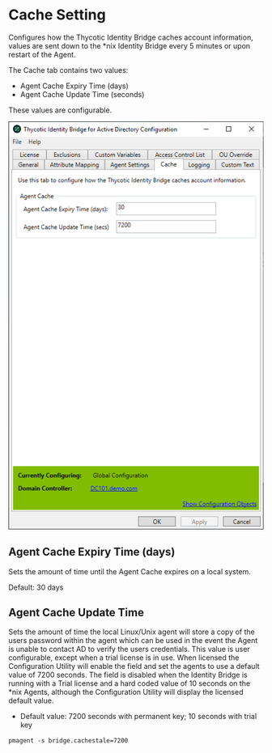 [title]: # (Cache Setting)
[tags]: # (panel)
[priority]: # (6)
# Cache Setting

Configures how the Thycotic Identity Bridge caches account information, values are sent down to the *nix Identity Bridge every 5 minutes or upon restart of the Agent.

The Cache tab contains two values:

* Agent Cache Expiry Time (days)
* Agent Cache Update Time (seconds)

These values are configurable.

![cache settings](../images/cache.png "Cache tab of the Bridge Configuration tool")

## Agent Cache Expiry Time (days)

Sets the amount of time until the Agent Cache expires on a local system.

Default: 30 days

## Agent Cache Update Time

Sets the amount of time the local Linux/Unix agent will store a copy of the users password within the agent which can be used in the event the Agent is unable to contact AD to verify the users credentials. This value is user configurable, except when a trial license is in use. When licensed the Configuration Utility will enable the field and set the agents to use a default value of 7200 seconds. The field is disabled when the Identity Bridge is running with a Trial license and a hard coded value of 10 seconds on the *nix Agents, although the Configuration Utility will display the licensed default value.

* Default value: 7200 seconds with permanent key; 10 seconds with trial key

```cli
pmagent -s bridge.cachestale=7200

```
